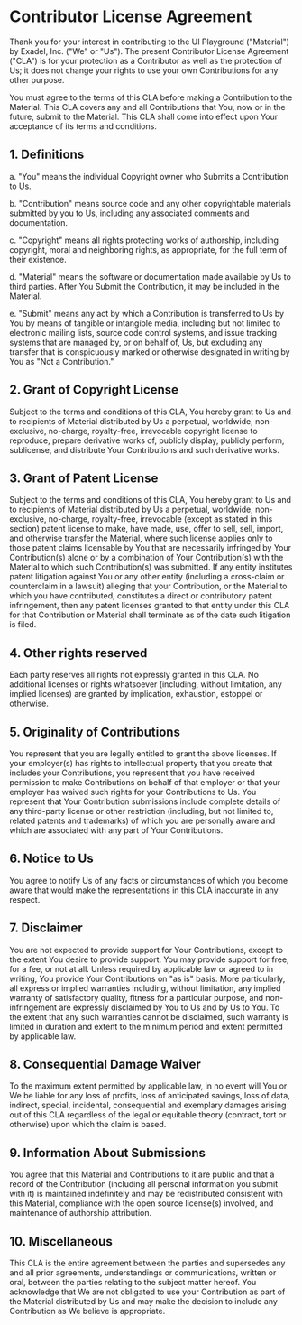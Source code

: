 # Contributor License Agreement

Thank you for your interest in contributing to the UI Playground ("Material") by Exadel, Inc. ("We" or "Us"). The present Contributor License Agreement ("CLA") is for your protection as a Contributor as well as the protection of Us; it does not change your rights to use your own Contributions for any other purpose.

You must agree to the terms of this CLA before making a Contribution to the Material. This CLA covers any and all Contributions that You, now or in the future, submit to the Material. This CLA shall come into effect upon Your acceptance of its terms and conditions.

## 1. Definitions
a. "You" means the individual Copyright owner who Submits a Contribution to Us.

b. "Contribution" means source code and any other copyrightable materials submitted by you to Us, including any associated comments and documentation.

c. "Copyright" means all rights protecting works of authorship, including copyright, moral and neighboring rights, as appropriate, for the full term of their existence.

d. "Material" means the software or documentation made available by Us to third parties. After You Submit the Contribution, it may be included in the Material.

e. "Submit" means any act by which a Contribution is transferred to Us by You by means of tangible or intangible media, including but not limited to electronic mailing lists, source code control systems, and issue tracking systems that are managed by, or on behalf of, Us, but excluding any transfer that is conspicuously marked or otherwise designated in writing by You as "Not a Contribution."

## 2. Grant of Copyright License

Subject to the terms and conditions of this CLA, You hereby grant to Us and to recipients of Material distributed by Us a perpetual, worldwide, non-exclusive, no-charge, royalty-free, irrevocable copyright license to reproduce, prepare derivative works of, publicly display, publicly perform, sublicense, and distribute Your Contributions and such derivative works.

## 3. Grant of Patent License

Subject to the terms and conditions of this CLA, You hereby grant to Us and to recipients of Material distributed by Us a perpetual, worldwide, non-exclusive, no-charge, royalty-free, irrevocable (except as stated in this section) patent license to make, have made, use, offer to sell, sell, import, and otherwise transfer the Material, where such license applies only to those patent claims licensable by You that are necessarily infringed by Your Contribution(s) alone or by a combination of Your Contribution(s) with the Material to which such Contribution(s) was submitted. If any entity institutes patent litigation against You or any other entity (including a cross-claim or counterclaim in a lawsuit) alleging that your Contribution, or the Material to which you have contributed, constitutes a direct or contributory patent infringement, then any patent licenses granted to that entity under this CLA for that Contribution or Material shall terminate as of the date such litigation is filed.

## 4. Other rights reserved

Each party reserves all rights not expressly granted in this CLA. No additional licenses or rights whatsoever (including, without limitation, any implied licenses) are granted by implication, exhaustion, estoppel or otherwise.

## 5. Originality of Contributions

You represent that you are legally entitled to grant the above licenses. If your employer(s) has rights to intellectual property that you create that includes your Contributions, you represent that you have received permission to make Contributions on behalf of that employer or that your employer has waived such rights for your Contributions to Us. You represent that Your Contribution submissions include complete details of any third-party license or other restriction (including, but not limited to, related patents and trademarks) of which you are personally aware and which are associated with any part of Your Contributions.

## 6. Notice to Us

You agree to notify Us of any facts or circumstances of which you become aware that would make the representations in this CLA inaccurate in any respect.

## 7. Disclaimer

You are not expected to provide support for Your Contributions, except to the extent You desire to provide support. You may provide support for free, for a fee, or not at all. Unless required by applicable law or agreed to in writing, You provide Your Contributions on "as is" basis. More particularly, all express or implied warranties including, without limitation, any implied warranty of satisfactory quality, fitness for a particular purpose, and non-infringement are expressly disclaimed by You to Us and by Us to You. To the extent that any such warranties cannot be disclaimed, such warranty is limited in duration and extent to the minimum period and extent permitted by applicable law.

## 8. Consequential Damage Waiver

To the maximum extent permitted by applicable law, in no event will You or We be liable for any loss of profits, loss of anticipated savings, loss of data, indirect, special, incidental, consequential and exemplary damages arising out of this CLA regardless of the legal or equitable theory (contract, tort or otherwise) upon which the claim is based.

## 9. Information About Submissions

You agree that this Material and Contributions to it are public and that a record of the Contribution (including all personal information you submit with it) is maintained indefinitely and may be redistributed consistent with this Material, compliance with the open source license(s) involved, and maintenance of authorship attribution.

## 10. Miscellaneous

This CLA is the entire agreement between the parties and supersedes any and all prior agreements, understandings or communications, written or oral, between the parties relating to the subject matter hereof. You acknowledge that We are not obligated to use your Contribution as part of the Material distributed by Us and may make the decision to include any Contribution as We believe is appropriate.
